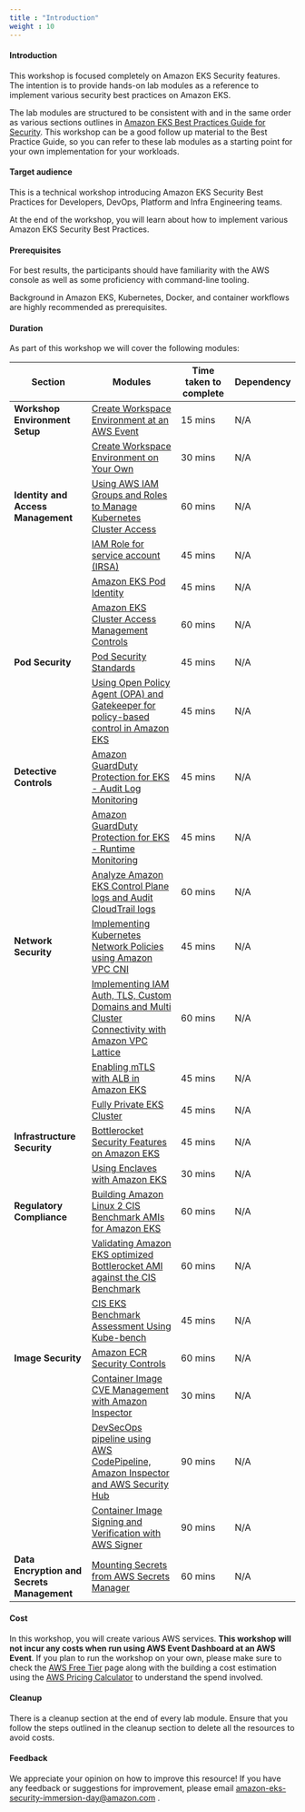 ```yaml
---
title : "Introduction"
weight : 10
---
```


#### Introduction

This workshop is focused completely on Amazon EKS Security features. The intention is to provide hands-on 
lab modules as a reference to implement various security best practices on Amazon EKS.

The lab modules are structured to be consistent with and in the same order as various sections outlines in [Amazon EKS Best Practices Guide for Security](https://aws.github.io/aws-eks-best-practices/security/docs/). This workshop can be a good follow up material to the Best Practice Guide, so you can refer to these lab modules as a starting point for your own implementation for your workloads.

#### Target audience

This is a technical workshop introducing Amazon EKS Security Best Practices for Developers, DevOps, Platform and Infra Engineering teams.

At the end of the workshop, you will learn about how to implement various Amazon EKS Security Best Practices.

#### Prerequisites

For best results, the participants should have familiarity with the AWS console as well as some proficiency with command-line tooling.

Background in Amazon EKS, Kubernetes, Docker, and container workflows are highly recommended as prerequisites.

#### Duration

As part of this workshop we will cover the following modules:

| Section | Modules | Time taken to complete | Dependency |
| --- | --- | --- | --- |
| **Workshop Environment Setup**| [Create Workspace Environment at an AWS Event](/1-create-workspace-environment/1-awsevent) | 15 mins | N/A |
| | [Create Workspace Environment on Your Own](/1-create-workspace-environment/2-onown) | 30 mins | N/A |
| **Identity and Access Management**| [Using AWS IAM Groups and Roles to Manage Kubernetes Cluster Access](/2-identity-and-access-management/1-iam-groups-roles-to-manage-eks-access) | 60 mins | N/A |
| | [IAM Role for service account (IRSA)](/2-identity-and-access-management/2-irsa) | 45 mins | N/A |
| | [Amazon EKS Pod Identity](/2-identity-and-access-management/3-eks-pod-identity) | 45 mins | N/A |
| | [Amazon EKS Cluster Access Management Controls](/2-identity-and-access-management/4-eks-cluster-iam-access-management) | 60 mins | N/A |
| **Pod Security**| [Pod Security Standards](/3-pod-security/1-psa-pss) | 45 mins | N/A |
| | [Using Open Policy Agent (OPA) and Gatekeeper for policy-based control in Amazon EKS](/3-pod-security/2-opa) | 45 mins | N/A |
| **Detective Controls** | [Amazon GuardDuty Protection for EKS - Audit Log Monitoring](/5-detective-controls/1-guardDuty-protection-for-eks/eks-audit-logs) | 45 mins | N/A |
| | [Amazon GuardDuty Protection for EKS - Runtime Monitoring](/5-detective-controls/1-guardDuty-protection-for-eks/eks-runtime) | 45 mins | N/A |
| | [Analyze Amazon EKS Control Plane logs and Audit CloudTrail logs](/5-detective-controls/2-analyze-controlplane-cloudtrail-logs) | 60 mins | N/A |
| **Network Security** | [Implementing Kubernetes Network Policies using Amazon VPC CNI](/6-network-security/1-network-policies) | 45 mins | N/A |
| | [Implementing IAM Auth, TLS, Custom Domains and Multi Cluster Connectivity with Amazon VPC Lattice](/6-network-security/2-vpc-lattice-service-access) | 60 mins | N/A |
| | [Enabling mTLS with ALB in Amazon EKS](/6-network-security/3-mtls-with-alb) | 45 mins | N/A |
| | [Fully Private EKS Cluster](/6-network-security/4-fully-private-cluster) | 45 mins | N/A |
| **Infrastructure Security** | [Bottlerocket Security Features on Amazon EKS](/8-infrastructure-security/1-bottlerocket-security-features-amazon-eks) | 45 mins | N/A |
| | [Using Enclaves with Amazon EKS](/8-infrastructure-security/2-using-enclaves) | 30 mins | N/A |
| **Regulatory Compliance**| [Building Amazon Linux 2 CIS Benchmark AMIs for Amazon EKS](/10-regulatory-compliance/cis-al2-eks/) | 60 mins | N/A |
|| [Validating Amazon EKS optimized Bottlerocket AMI against the CIS Benchmark](/10-regulatory-compliance/cis-bottlerocket-eks/) | 60 mins | N/A |
|  | [CIS EKS Benchmark Assessment Using Kube-bench](/10-regulatory-compliance/kube-bench/) | 45 mins | N/A |
| **Image Security** | [Amazon ECR Security Controls](/12-image-security/1-amazon-ecr-security-controls/) | 60 mins | N/A |
| | [Container Image CVE Management with Amazon Inspector](/12-image-security/2-manage-image-cve-with-inspector/) | 30 mins | N/A |
| | [DevSecOps pipeline using AWS CodePipeline,  Amazon Inspector and AWS Security Hub](/12-image-security/3-devsecops-pipeline/) | 90 mins | N/A |
| | [Container Image Signing and Verification with AWS Signer](/12-image-security/4-image-signing-with-aws-signer/) | 90 mins | N/A |
| **Data Encryption and Secrets Management** | [Mounting Secrets from AWS Secrets Manager](/13-data-encryption-and-secret-management/1-mounting-secrets-from-aws-secrets-manager/) | 60 mins | N/A |


#### Cost

In this workshop, you will create various AWS services. **This workshop will not incur any costs when run using AWS Event Dashboard at an AWS Event**. If you plan to run the workshop on your own, please make sure to check the [AWS Free Tier](https://aws.amazon.com/free/) page along with the building a cost estimation using the [AWS Pricing Calculator](https://calculator.aws/#/) to understand the spend involved.

#### Cleanup

There is a cleanup section at the end of every lab module. Ensure that you follow the steps outlined in the cleanup section to delete all the resources to avoid costs.

#### Feedback

We appreciate your opinion on how to improve this resource! If you have any feedback or suggestions for improvement, please email [amazon-eks-security-immersion-day@amazon.com](mailto:amazon-eks-security-immersion-day@amazon.com)
.
